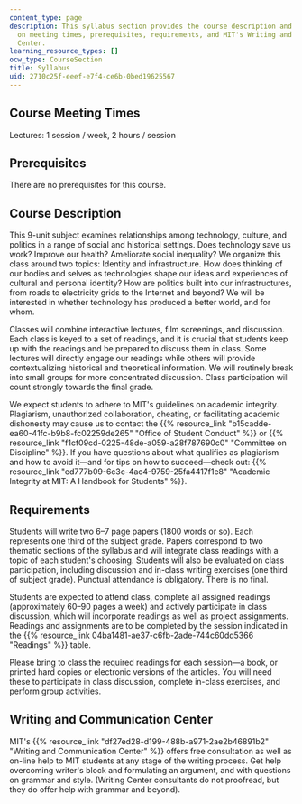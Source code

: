 ```yaml
---
content_type: page
description: This syllabus section provides the course description and information
  on meeting times, prerequisites, requirements, and MIT's Writing and Communication
  Center.
learning_resource_types: []
ocw_type: CourseSection
title: Syllabus
uid: 2710c25f-eeef-e7f4-ce6b-0bed19625567
---
```


Course Meeting Times
--------------------

Lectures: 1 session / week, 2 hours / session

Prerequisites
-------------

There are no prerequisites for this course.

Course Description
------------------

This 9-unit subject examines relationships among technology, culture, and politics in a range of social and historical settings. Does technology save us work? Improve our health? Ameliorate social inequality? We organize this class around two topics: Identity and infrastructure. How does thinking of our bodies and selves as technologies shape our ideas and experiences of cultural and personal identity? How are politics built into our infrastructures, from roads to electricity grids to the Internet and beyond? We will be interested in whether technology has produced a better world, and for whom.

Classes will combine interactive lectures, film screenings, and discussion. Each class is keyed to a set of readings, and it is crucial that students keep up with the readings and be prepared to discuss them in class. Some lectures will directly engage our readings while others will provide contextualizing historical and theoretical information. We will routinely break into small groups for more concentrated discussion. Class participation will count strongly towards the final grade.

We expect students to adhere to MIT's guidelines on academic integrity. Plagiarism, unauthorized collaboration, cheating, or facilitating academic dishonesty may cause us to contact the {{% resource_link "b15cadde-ea60-41fc-b9b8-fc02259de265" "Office of Student Conduct" %}} or {{% resource_link "f1cf09cd-0225-48de-a059-a28f787690c0" "Committee on Discipline" %}}. If you have questions about what qualifies as plagiarism and how to avoid it—and for tips on how to succeed—check out: {{% resource_link "ed777b09-6c3c-4ac4-9759-25fa4417f1e8" "Academic Integrity at MIT: A Handbook for Students" %}}.

Requirements
------------

Students will write two 6–7 page papers (1800 words or so). Each represents one third of the subject grade. Papers correspond to two thematic sections of the syllabus and will integrate class readings with a topic of each student's choosing. Students will also be evaluated on class participation, including discussion and in-class writing exercises (one third of subject grade). Punctual attendance is obligatory. There is no final.

Students are expected to attend class, complete all assigned readings (approximately 60–90 pages a week) and actively participate in class discussion, which will incorporate readings as well as project assignments. Readings and assignments are to be completed by the session indicated in the {{% resource_link 04ba1481-ae37-c6fb-2ade-744c60dd5366 "Readings" %}} table.

Please bring to class the required readings for each session—a book, or printed hard copies or electronic versions of the articles. You will need these to participate in class discussion, complete in-class exercises, and perform group activities.

Writing and Communication Center
--------------------------------

MIT's {{% resource_link "df27ed28-d199-488b-a971-2ae2b46891b2" "Writing and Communication Center" %}} offers free consultation as well as on-line help to MIT students at any stage of the writing process. Get help overcoming writer's block and formulating an argument, and with questions on grammar and style. (Writing Center consultants do not proofread, but they do offer help with grammar and beyond).